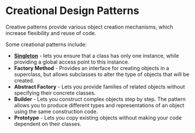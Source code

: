 # Creational Design Patterns

Creative patterns provide various object creation mechanisms, which increase flexibility and reuse of code.

Some creational patterns include:

-   [**Singleton**](singleton.md) - lets you ensure that a class has only one instance, while providing a global access point to this instance.
-   **Factory Method** - Provides an interface for creating objects in a superclass, but allows subclasses to alter the type of objects that will be created.
-   **Abstract Factory** - Lets you provide families of related objects without specifying their concrete classes.
-   **Builder** - Lets you construct complex objects step by step. The pattern allows you to produce different types and representations of an object using the same construction code.
-   **Prototype** - Lets you copy existing objects without making your code dependent on their classes.
